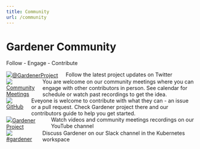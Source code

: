 ```yaml
---
title: Community
url: /community
---
```

<div class="community">
    <h1 class="title">Gardener Community</h1>
    <p class="subtitle">Follow - Engage - Contribute</p>
    <div class="row">
        <div class="four columns">
            <a target="_blank" class="action-header" href="https://twitter.com/GardenerProject">
                <!-- FIXME -->
                <img src="https://gardener.cloud/images/branding/twitter-logo-green.svg"><span>@GardenerProject</span>
            </a>
            <span>Follow the latest project updates on Twitter</span>
        </div>
        <div class="four columns">
            <a target="_blank" class="action-header" href="https://github.com/gardener/community/wiki/2021-Community-Call">
                <!-- FIXME -->
                <img src="https://gardener.cloud/images/lp/comms-community-meetings.svg"><span>Community Meetings</span>
            </a>
            <span>You are welcome on our community meetings where you can engage with other contributors in person. See calendar for schedule or watch past recordings to get the idea.</span>
        </div>
        <div class="four columns">
            <a target="_blank" class="action-header" href="https://github.com/gardener">
                <!-- FIXME -->
                <img src="https://gardener.cloud/images/branding/github-mark-logo-green.svg"><span>GitHub</span>
            </a>
            <span>Eveyone is welcome to contribute with what they can - an issue or a pull request. 
                Check Gardener project there and our contributors guide to help you get started.</span>
        </div>
    </div>
    <div class="row">
        <div class="four columns">
            <a target="_blank" class="action-header" href="https://www.youtube.com/channel/UCwUhwKFREV8Su0gwAJQX7tw">
                <!-- FIXME -->
                <img src="https://gardener.cloud/images/branding/youtube-logo-green.svg"><span>Gardener Project</span>
            </a>
            <span>Watch videos and community meetings recordings on our YouTube channel</span>
        </div>
        <div class="four columns">
            <a target="_blank" class="action-header" href="https://kubernetes.slack.com/messages/gardener">
                <!-- FIXME -->
                <img src="https://gardener.cloud/images/branding/slack-logo-green.svg"><span>#gardener</span>
            </a>
            <span>Discuss Gardener on our Slack channel in the Kubernetes workspace</span>
        </div>
    </div>    
    <!--div id="page-1" style="background-color: white;">
        <div class="container">
            <div class="title-group">
                <h1 class="center">COMMUNITY</h1>
                <p class="description">
                    The Gardener development process is an open process. Here are the general communication channels we use to communicate.
                    We work with the wider community to create a strong, vibrant codebase.
                </p>
                <div class="row  github-stat">
                    <div class="three columns group">
                        <div class="number">60+</div>
                        <div class="subject">Committer</div>
                    </div>
                    <div class="three columns group">
                        <div class="number">1300+</div>
                        <div class="subject">Merged Pull Requests</div>
                    </div>
                    <div class="three columns group">
                        <div class="number">1400+</div>
                        <div class="subject">Github Stars</div>
                    </div>
                    <div class="three columns group">
                        <div class="number">500+</div>
                        <div class="subject">Closed Community Issues</div>
                    </div>
                </div>
                <p class="description">
                    We are cordially inviting interested parties to join our <a href="https://github.com/gardener/documentation/blob/master/website/documentation/contribute/_index.md#bi-weekly-meetings">bi-weekly meetings</a>.
                    Here you can address questions regarding the direction of the project, technical problems and support.
                </p>
            </div>
            <div class="row">
                <div class="one-half column">
                    <h2 class="center"><a href="https://kubernetes.slack.com/messages/gardener" target="_blank"> <img src="https://gardener.cloud/images/branding/slack.png"  height="120"></a></h2>
                    <p class="description">
                        Our Slack Channel is the best way to contact the experts in all questions about Kubernetes and
                        the Gardener and share your ideas with them or ask for support.
                    </p>
                </div>
                <div class="one-half column">
                    <h2 class="center"><a href="https://github.com/gardener/gardener" target="_blank"> <img src="https://gardener.cloud/images/branding/github.png"  height="120"></a></h2>
                    <p class="description">
                        Find out more about the project and consider making a contribution.
                    </p>
                </div>
            </div>
        </div>
    </div-->    
</div>
